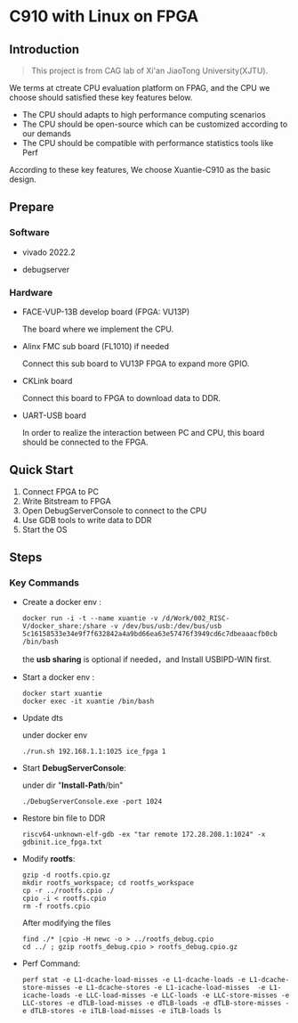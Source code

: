 # C910 with Linux on FPGA

## Introduction

>  This project is from CAG lab of Xi'an JiaoTong University(XJTU). 

We terms at ctreate CPU evaluation platform on FPAG, and the CPU we choose should satisfied these key features below.

* The CPU should adapts to high performance  computing scenarios
* The CPU should be open-source which can be customized according to our demands
* The CPU should be compatible with performance statistics tools like Perf

According to these key features, We choose Xuantie-C910 as the basic design. 



## Prepare

### Software

* vivado 2022.2

* debugserver

### Hardware

* FACE-VUP-13B develop board (FPGA: VU13P)

  The board where we implement the CPU.

* Alinx FMC sub board (FL1010) if needed

  Connect this sub board to VU13P FPGA to expand more GPIO.

* CKLink board

  Connect this board to FPGA to download data to DDR.

* UART-USB board

  In order to realize the interaction between PC and CPU, this board should be connected to the FPGA. 

  

## Quick Start

1. Connect FPGA to PC
2. Write Bitstream to FPGA
3. Open DebugServerConsole to connect to the CPU
4. Use GDB tools to write data to DDR
5. Start the OS



## Steps

### Key Commands

* Create a docker env :

  ````
  docker run -i -t --name xuantie -v /d/Work/002_RISC-V/docker_share:/share -v /dev/bus/usb:/dev/bus/usb 5c16158533e34e9f7f632842a4a9bd66ea63e57476f3949cd6c7dbeaaacfb0cb /bin/bash
  ````

  the **usb sharing** is optional if needed，and Install USBIPD-WIN first.

* Start a docker env :

  ```
  docker start xuantie
  docker exec -it xuantie /bin/bash
  ```

* Update dts

  under docker env

  ```
  ./run.sh 192.168.1.1:1025 ice_fpga 1
  ```

* Start **DebugServerConsole**:

  under dir "**Install-Path**/bin"

  ```
  ./DebugServerConsole.exe -port 1024
  ```

* Restore bin file to DDR

  ```
  riscv64-unknown-elf-gdb -ex "tar remote 172.28.208.1:1024" -x gdbinit.ice_fpga.txt
  ```

* Modify **rootfs**:

  ```
  gzip -d rootfs.cpio.gz
  mkdir rootfs_workspace; cd rootfs_workspace
  cp -r ../rootfs.cpio ./
  cpio -i < rootfs.cpio
  rm -f rootfs.cpio
  ```

  After modifying the files

  ``` 
  find ./* |cpio -H newc -o > ../rootfs_debug.cpio
  cd ../ ; gzip rootfs_debug.cpio > rootfs_debug.cpio.gz
  ```

* Perf Command:

  ```
  perf stat -e L1-dcache-load-misses -e L1-dcache-loads -e L1-dcache-store-misses -e L1-dcache-stores -e L1-icache-load-misses  -e L1-icache-loads -e LLC-load-misses -e LLC-loads -e LLC-store-misses -e LLC-stores -e dTLB-load-misses -e dTLB-loads -e dTLB-store-misses -e dTLB-stores -e iTLB-load-misses -e iTLB-loads ls
  ```

  

